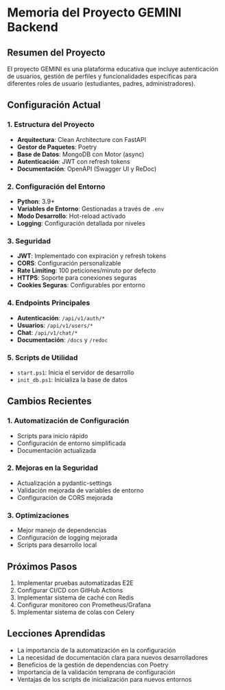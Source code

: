 # Memoria del Proyecto GEMINI Backend

## Resumen del Proyecto
El proyecto GEMINI es una plataforma educativa que incluye autenticación de usuarios, gestión de perfiles y funcionalidades específicas para diferentes roles de usuario (estudiantes, padres, administradores).

## Configuración Actual

### 1. Estructura del Proyecto
- **Arquitectura**: Clean Architecture con FastAPI
- **Gestor de Paquetes**: Poetry
- **Base de Datos**: MongoDB con Motor (async)
- **Autenticación**: JWT con refresh tokens
- **Documentación**: OpenAPI (Swagger UI y ReDoc)

### 2. Configuración del Entorno
- **Python**: 3.9+
- **Variables de Entorno**: Gestionadas a través de `.env`
- **Modo Desarrollo**: Hot-reload activado
- **Logging**: Configuración detallada por niveles

### 3. Seguridad
- **JWT**: Implementado con expiración y refresh tokens
- **CORS**: Configuración personalizable
- **Rate Limiting**: 100 peticiones/minuto por defecto
- **HTTPS**: Soporte para conexiones seguras
- **Cookies Seguras**: Configurables por entorno

### 4. Endpoints Principales
- **Autenticación**: `/api/v1/auth/*`
- **Usuarios**: `/api/v1/users/*`
- **Chat**: `/api/v1/chat/*`
- **Documentación**: `/docs` y `/redoc`

### 5. Scripts de Utilidad
- `start.ps1`: Inicia el servidor de desarrollo
- `init_db.ps1`: Inicializa la base de datos

## Cambios Recientes

### 1. Automatización de Configuración
- Scripts para inicio rápido
- Configuración de entorno simplificada
- Documentación actualizada

### 2. Mejoras en la Seguridad
- Actualización a pydantic-settings
- Validación mejorada de variables de entorno
- Configuración de CORS mejorada

### 3. Optimizaciones
- Mejor manejo de dependencias
- Configuración de logging mejorada
- Scripts para desarrollo local

## Próximos Pasos
1. Implementar pruebas automatizadas E2E
2. Configurar CI/CD con GitHub Actions
3. Implementar sistema de caché con Redis
4. Configurar monitoreo con Prometheus/Grafana
5. Implementar sistema de colas con Celery

## Lecciones Aprendidas
- La importancia de la automatización en la configuración
- La necesidad de documentación clara para nuevos desarrolladores
- Beneficios de la gestión de dependencias con Poetry
- Importancia de la validación temprana de configuración
- Ventajas de los scripts de inicialización para nuevos entornos
